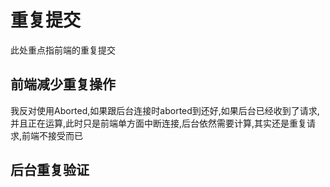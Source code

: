# 重复提交

此处重点指前端的重复提交

## 



## 前端减少重复操作



我反对使用Aborted,如果跟后台连接时aborted到还好,如果后台已经收到了请求,并且正在运算,此时只是前端单方面中断连接,后台依然需要计算,其实还是重复请求,前端不接受而已



## 后台重复验证





